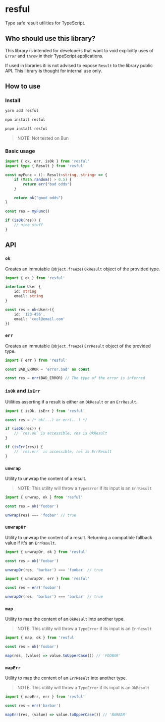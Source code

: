# resful

Type safe result utilities for TypeScript.

## Who should use this library?

This library is intended for developers that want to void explicitly uses of `Error` and `throw` in their TypeScript applications.

If used in libraries iti is not advised to expose `Result` to the library public API. This library is thought for internal use only.

## How to use

### Install

```sh
yarn add resful

npm install resful

pnpm install resful
```

> NOTE: Not tested on Bun

### Basic usage

```ts
import { ok, err, isOk } from 'resful'
import type { Result } from 'resful'

const myFunc = (): Result<string, string> => {
    if (Math.random() > 0.5) {
        return err("bad odds")
    }

    return ok("good odds")
}

const res = myFunc()

if (isOk(res)) {
    // nice stuff
}
```

## API

### `ok`

Creates an immutable (`Object.freeze`) `OkResult` object of the provided type.

```ts
import { ok } from 'resful'

interface User {
    id: string
    email: string
}

const res = ok<User>({
    id: '123-456',
    email: 'cool@email.com'
})
```

### `err`

Creates an immutable (`Object.freeze`) `ErrResult` object of the provided type.

```ts
import { err } from 'resful'

const BAD_ERROR = 'error.bad' as const

const res = err(BAD_ERROR) // The type of the error is inferred
```

### `isOk` and `isErr`

Utilities asserting if a result is either an `OkResult` or an `ErrResult`.

```ts
import { isOk, isErr } from 'resful'

const res = /* ok(...) or err(...) */

if (isOk(res)) {
    // `res.ok` is accessible, res is OkResult
}

if (isErr(res)) {
    // `res.err` is accessible, res is ErrResult
}
```

### `unwrap`

Utility to unwrap the content of a result.

> NOTE: This utility will throw a `TypeError` if its input is an `ErrResult`

```ts
import { unwrap, ok } from 'resful'

const res = ok('foobar')

unwrap(res) === 'foobar' // true
```

### `unwrapOr`

Utility to unwrap the content of a result. Returning a compatible fallback value if it's an `ErrResult`.

```ts
import { unwrapOr, ok } from 'resful'

const res = ok('foobar')

unwrapOr(res, 'barbar') === 'foobar' // true
```

```ts
import { unwrapOr, err } from 'resful'

const res = err('foobar')

unwrapOr(res, 'barbar') === 'barbar' // true
```

### `map`

Utility to map the content of an `OkResult` into another type.

> NOTE: This utility will throw a `TypeError` if its input is an `ErrResult`

```ts
import { map, ok } from 'resful'

const res = ok('foobar')

map(res, (value) => value.toUpperCase()) // 'FOOBAR'
```

### `mapErr`

Utility to map the content of an `ErrResult` into another type.

> NOTE: This utility will throw a `TypeError` if its input is an `OkResult`

```ts
import { mapErr, err } from 'resful'

const res = err('barbar')

mapErr(res, (value) => value.toUpperCase()) // 'BARBAR'
```
